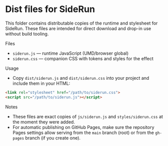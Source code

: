# Dist files for SideRun

This folder contains distributable copies of the runtime and stylesheet for SideRun. These files are intended for direct download and drop-in use without build tooling.

Files
- `siderun.js` — runtime JavaScript (UMD/browser global)
- `siderun.css` — companion CSS with tokens and styles for the effect

Usage
- Copy `dist/siderun.js` and `dist/siderun.css` into your project and include them in your HTML:

```html
<link rel="stylesheet" href="/path/to/siderun.css">
<script src="/path/to/siderun.js"></script>
```

Notes
- These files are exact copies of `js/siderun.js` and `styles/siderun.css` at the moment they were added.
- For automatic publishing on GitHub Pages, make sure the repository Pages settings allow serving from the `main` branch (root) or from the `gh-pages` branch (if you create one).
